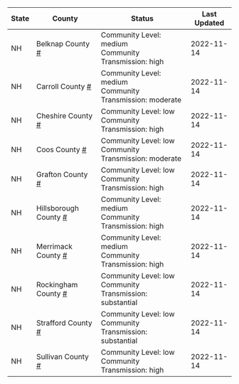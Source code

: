 State | County | Status | Last Updated
--- | --- | --- | --- 
NH | Belknap County <a href="#belknap_county">#</a> | <a name="belknap_county"></a>Community Level: medium<br/>Community Transmission: high | 2022-11-14
NH | Carroll County <a href="#carroll_county">#</a> | <a name="carroll_county"></a>Community Level: medium<br/>Community Transmission: moderate | 2022-11-14
NH | Cheshire County <a href="#cheshire_county">#</a> | <a name="cheshire_county"></a>Community Level: low<br/>Community Transmission: high | 2022-11-14
NH | Coos County <a href="#coos_county">#</a> | <a name="coos_county"></a>Community Level: low<br/>Community Transmission: moderate | 2022-11-14
NH | Grafton County <a href="#grafton_county">#</a> | <a name="grafton_county"></a>Community Level: low<br/>Community Transmission: high | 2022-11-14
NH | Hillsborough County <a href="#hillsborough_county">#</a> | <a name="hillsborough_county"></a>Community Level: medium<br/>Community Transmission: high | 2022-11-14
NH | Merrimack County <a href="#merrimack_county">#</a> | <a name="merrimack_county"></a>Community Level: medium<br/>Community Transmission: high | 2022-11-14
NH | Rockingham County <a href="#rockingham_county">#</a> | <a name="rockingham_county"></a>Community Level: low<br/>Community Transmission: substantial | 2022-11-14
NH | Strafford County <a href="#strafford_county">#</a> | <a name="strafford_county"></a>Community Level: low<br/>Community Transmission: substantial | 2022-11-14
NH | Sullivan County <a href="#sullivan_county">#</a> | <a name="sullivan_county"></a>Community Level: low<br/>Community Transmission: high | 2022-11-14
